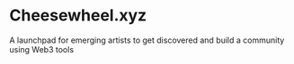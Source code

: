 # Cheesewheel.xyz
A launchpad for emerging artists to get discovered and build a community using Web3 tools
